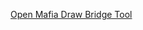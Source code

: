 [Open Mafia Draw Bridge Tool](https://htmlpreview.github.io/?https://github.com/Telatko/mafia-bridges/blob/main/index.html)
